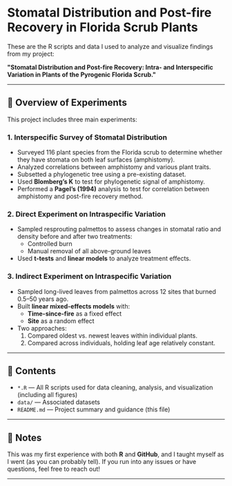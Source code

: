 # Stomatal Distribution and Post-fire Recovery in Florida Scrub Plants

These are the R scripts and data I used to analyze and visualize findings from my project:

**"Stomatal Distribution and Post-fire Recovery: Intra- and Interspecific Variation in Plants of the Pyrogenic Florida Scrub."**

---

## 🔬 Overview of Experiments

This project includes three main experiments:

### 1. Interspecific Survey of Stomatal Distribution
- Surveyed 116 plant species from the Florida scrub to determine whether they have stomata on both leaf surfaces (amphistomy).
- Analyzed correlations between amphistomy and various plant traits.
- Subsetted a phylogenetic tree using a pre-existing dataset.
- Used **Blomberg’s K** to test for phylogenetic signal of amphistomy.
- Performed a **Pagel’s (1994)** analysis to test for correlation between amphistomy and post-fire recovery method.

### 2. Direct Experiment on Intraspecific Variation
- Sampled resprouting palmettos to assess changes in stomatal ratio and density before and after two treatments:
  - Controlled burn
  - Manual removal of all above-ground leaves
- Used **t-tests** and **linear models** to analyze treatment effects.

### 3. Indirect Experiment on Intraspecific Variation
- Sampled long-lived leaves from palmettos across 12 sites that burned 0.5–50 years ago.
- Built **linear mixed-effects models** with:
  - **Time-since-fire** as a fixed effect
  - **Site** as a random effect
- Two approaches:
  1. Compared oldest vs. newest leaves within individual plants.
  2. Compared across individuals, holding leaf age relatively constant.

---

## 📁 Contents

- `*.R` — All R scripts used for data cleaning, analysis, and visualization (including all figures)
- `data/` — Associated datasets
- `README.md` — Project summary and guidance (this file)

---

## 🚧 Notes

This was my first experience with both **R** and **GitHub**, and I taught myself as I went (as you can probably tell). If you run into any issues or have questions, feel free to reach out!

---
